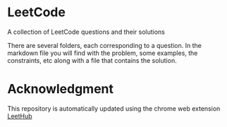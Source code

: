 # LeetCode
A collection of LeetCode questions and their solutions

There are several folders, each corresponding to a question. In the markdown file you will find with the problem, some examples, the constraints, etc along with a file that contains the solution.

# Acknowledgment

This repository is automatically updated using the chrome web extension [LeetHub](https://github.com/QasimWani/LeetHub)
